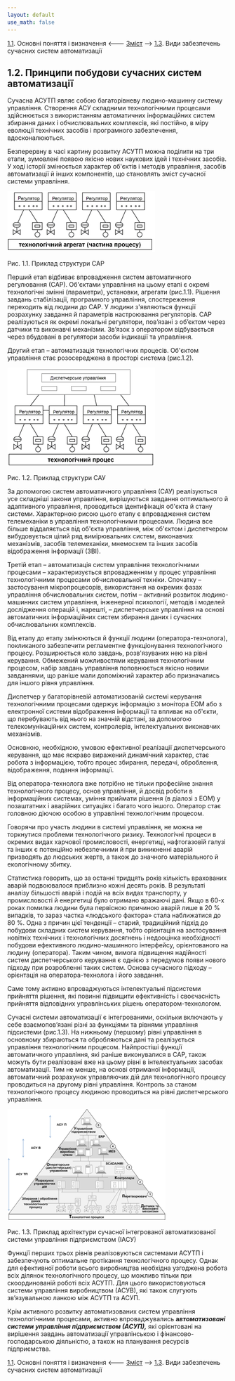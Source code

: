 ```yaml
---
layout: default
use_math: false
---
```


[1.1](1_1.md). Основні поняття і визначення <--- [Зміст](README.md) --> [1.3](1_3.md). Види забезпечень сучасних систем автоматизації

## 1.2. Принципи побудови сучасних систем автоматизації

Сучасна АСУТП являє собою багаторівневу людино-машинну систему управління. Створення АСУ складними технологічними процесами здійснюється з використанням автоматичних інформаційних систем збирання даних і обчислювальних комплексів, які постійно, в міру еволюції технічних засобів і програмного забезпечення, вдосконалюються.

Безперервну в часі картину розвитку АСУТП можна поділити на три етапи, зумовлені появою якісно нових наукових ідей і технічних засобів. У ході історії змінюється характер об'єктів і методів управління, засобів автоматизації й інших компонентів, що становлять зміст сучасної системи управління.

![](media1/1_1.png)

Рис. 1.1. Приклад структури САР

Перший етап відбиває впровадження систем автоматичного регулювання (САР). Об'єктами управління на цьому етапі є окремі технологічні змінні (параметри), установки, агрегати (рис.1.1). Рішення завдань стабілізації, програмного управління, спостереження переходить від людини до САР. У людини з'являються функції розрахунку завдання й параметрів настроювання регуляторів. САР реалізуються як окремі локальні регулятори, пов’язані з об’єктом через датчики та виконавчі механізми. Зв’язок з оператором відбувається через вбудовані в регулятори засоби індикації та управління.

Другий етап – автоматизація технологічних процесів. Об'єктом управління стає розосереджена в просторі система (рис.1.2). 

![](media1/1_2.png)

Рис. 1.2. Приклад структури САУ

За допомогою систем автоматичного управління (САУ) реалізуються усе складніші закони управління, вирішуються завдання оптимального й адаптивного управління, проводиться ідентифікація об'єкта й стану системи. Характерною рисою цього етапу є впровадження систем телемеханіки в управління технологічними процесами. Людина все більше віддаляється від об'єкта управління, між об'єктом і диспетчером вибудовується цілий ряд вимірювальних систем, виконавчих механізмів, засобів телемеханіки, мнемосхем та інших засобів відображення інформації (ЗВІ).

Третій етап – автоматизація систем управління технологічними процесами – характеризується впровадженням у процес управління технологічними процесами обчислювальної техніки. Спочатку – застосування мікропроцесорів, використання на окремих фазах управління обчислювальних систем, потім – активний розвиток людино-машинних систем управління, інженерної психології, методів і моделей дослідження операцій і, нарешті, – диспетчерське управління на основі автоматичних інформаційних систем збирання даних і сучасних обчислювальних комплексів.

Від етапу до етапу змінюються й функції людини (оператора-технолога), покликаного забезпечити регламентне функціонування технологічного процесу. Розширюється коло завдань, розв'язуваних нею на рівні керування. Обмежений можливостями керування технологічним процесом, набір завдань управління поповнюється якісно новими завданнями, що раніше мали допоміжний характер або призначались для іншого рівня управління.

Диспетчер у багаторівневій автоматизованій системі керування технологічними процесами одержує інформацію з монітора ЕОМ або з електронної системи відображення інформації та впливає на об'єкти, що перебувають від нього на значній відстані, за допомогою телекомунікаційних систем, контролерів, інтелектуальних виконавчих механізмів.

Основною, необхідною, умовою ефективної реалізації диспетчерського керування, що має яскраво виражений динамічний характер, стає робота з інформацією, тобто процес збирання, передачі, оброблення, відображення, подання інформації.

Від оператора-технолога вже потрібно не тільки професійне знання технологічного процесу, основ управління, й досвід роботи в інформаційних системах, уміння приймати рішення
 (в діалозі з ЕОМ) у позаштатних і аварійних ситуаціях і багато чого іншого. Оператор стає головною діючою особою в управлінні технологічним процесом.

Говорячи про участь людини в системі управління, не можна не торкнутися проблеми технологічного ризику. Технологічні процеси в окремих видах харчової промисловості, енергетиці, нафтогазовій галузі та інших є потенційно небезпечними й при виникненні аварій призводять до людських жертв, а також до значного матеріального й екологічному збитку.

Статистика говорить, що за останні тридцять років кількість врахованих аварій подвоювалося приблизно кожні десять років. В результаті аналізу більшості аварій і подій на всіх видах транспорту, у промисловості й енергетиці було отримано вражаючі дані. Якщо в 60-х роках помилка людини була первісною причиною аварій лише в 20 % випадків, то зараз  частка «людського фактора» стала наближатися до 80 %. Одна з причин цієї тенденції – старий, традиційний підхід до побудови складних систем керування, тобто орієнтація на застосування новітніх технічних і технологічних досягнень і недооцінка необхідності побудови ефективного людино-машинного інтерфейсу, орієнтованого на людину (оператора). Таким чином, вимога підвищення надійності систем диспетчерського керування є однією з передумов появи нового підходу при розробленні таких систем. Основа сучасного підходу – орієнтація на оператора-технолога і його завдання.

Саме тому активно впроваджуються інтелектуальні підсистеми прийняття рішення, які повинні підвищити ефективність і своєчасність прийняття відповідних управлінських рішень оператором-технологом.

Сучасні системи автоматизації є інтегрованими, оскільки включають у себе взаємопов’язані різні за функціями та рівнями управління підсистеми (рис.1.3). На нижньому (першому) рівні управління в основному збираються та обробляються дані та реалізується управління технологічним процесом. Найпростіші функції автоматичного управління, які раніше виконувалися в САР, також можуть бути реалізовані вже на цьому рівні в інтелектуальних засобах автоматизації. Тим не менше, на основі отриманої інформації, автоматичний розрахунок управляючих дій для технологічного процесу проводиться на другому рівні управління. Контроль за станом технологічного процесу людиною проводиться на рівні диспетчерського управління.

![](media1/1_3.png)

Рис. 1.3. Приклад архітектури сучасної інтегрованої автоматизованої системи управління підприємством (ІАСУ)

Функції перших трьох рівнів реалізовуються системами АСУТП і забезпечують оптимальне протікання технологічного процесу. Однак для ефективної роботи всього виробництва необхідна узгоджена робота всіх ділянок технологічного процесу, що можливо тільки при скоординованій роботі всіх АСУТП. Для цього використовуються системи управління виробництвом (АСУВ), які також слугують зв’язувальною ланкою між АСУТП та АСУП.

Крім активного розвитку автоматизованих систем управління технологічними процесами, активно впроваджувались **а*втоматизовані системи управління підприємством (АСУП),*** які орієнтовані на вирішення завдань автоматизації управлінською і фінансово-господарською діяльністю, а також на планування ресурсів підприємства.



[1.1](1_1.md). Основні поняття і визначення <--- [Зміст](README.md) --> [1.3](1_3.md). Види забезпечень сучасних систем автоматизації

